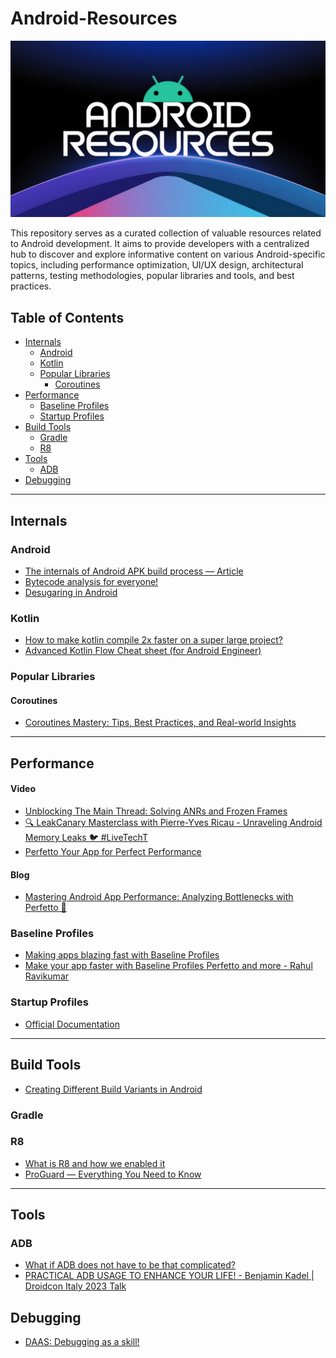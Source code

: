 # Android-Resources
![android-resources-cover](./cover.jpeg)

This repository serves as a curated collection of valuable resources related to Android development. It aims to provide developers with a centralized hub to discover and explore informative content on various Android-specific topics, including performance optimization, UI/UX design, architectural patterns, testing methodologies, popular libraries and tools, and best practices.

## Table of Contents
- [Internals](#internals)
  - [Android](#android)
  - [Kotlin](#kotlin)
  - [Popular Libraries](#popular-libraries)
    - [Coroutines](#coroutines)
- [Performance](#performance)
  - [Baseline Profiles](#baseline-profiles)
  - [Startup Profiles](#startup-profiles)
- [Build Tools](#build-tools)
  - [Gradle](#gradle)
  - [R8](#r8)
- [Tools](#tools)
  - [ADB](#adb)
- [Debugging](#debugging)

<hr/>  

## Internals
### Android
- [The internals of Android APK build process — Article](https://medium.com/androiddevnotes/the-internals-of-android-apk-build-process-article-5b68c385fb20)
- [Bytecode analysis for everyone!](https://youtu.be/6cYmdoeZ1OY)
- [Desugaring in Android](https://blog.mindorks.com/desugaring-in-android/)
### Kotlin
- [How to make kotlin compile 2x faster on a super large project?](https://www.droidcon.com/2024/08/11/how-to-make-kotlin-compile-2x-faster-on-a-super-large-project/)
- [Advanced Kotlin Flow Cheat sheet (for Android Engineer)](https://medium.com/@galou.minisini/advanced-kotlin-flow-cheat-sheet-for-android-engineer-cb8157d4f848)
### Popular Libraries
#### Coroutines
- [Coroutines Mastery: Tips, Best Practices, and Real-world Insights](https://www.droidcon.com/2024/08/30/coroutines-mastery-tips-best-practices-and-real-world-insights/)

<hr/>

## Performance
#### Video
- [Unblocking The Main Thread: Solving ANRs and Frozen Frames](https://youtu.be/BSB7ZLNm9ac)
- [🔍 LeakCanary Masterclass with Pierre-Yves Ricau - Unraveling Android Memory Leaks 🐦 #LiveTechT](https://youtu.be/ZdZSGnJw3mY)
- [Perfetto Your App for Perfect Performance](https://www.droidcon.com/2024/08/30/perfetto-your-app-for-perfect-performance/)
#### Blog
- [Mastering Android App Performance: Analyzing Bottlenecks with Perfetto 🚦](https://blog.shreyaspatil.dev/mastering-android-app-performance-analyzing-bottlenecks-with-perfetto)


### Baseline Profiles
- [Making apps blazing fast with Baseline Profiles](https://youtu.be/yJm5On5Gp4c)
- [Make your app faster with Baseline Profiles Perfetto and more - Rahul Ravikumar](https://youtu.be/7bLTmPpUIno)

### Startup Profiles
- [Official Documentation](https://developer.android.com/topic/performance/baselineprofiles/dex-layout-optimizations)

<hr/>

## Build Tools
- [Creating Different Build Variants in Android](https://blog.mindorks.com/build-variants-in-android/)
### Gradle
### R8
- [What is R8 and how we enabled it](https://stefma.medium.com/what-is-r8-and-how-we-enabled-it-4f5764a7ff9c#:~:text=The%20R8%20compiler%20detects%20unused,also%20optimizes%20the%20source%20code.)
- [ProGuard — Everything You Need to Know](https://medium.com/@attilaptkai/proguard-everything-you-need-to-know-bb5ff9c04bcd)

<hr/>

## Tools
### ADB
- [What if ADB does not have to be that complicated?](https://youtu.be/auiGFhKBDAE)
- [PRACTICAL ADB USAGE TO ENHANCE YOUR LIFE! - Benjamin Kadel | Droidcon Italy 2023 Talk](https://youtu.be/KFnqoze9nZc)
 
## Debugging
- [DAAS: Debugging as a skill!](https://www.droidcon.com/2024/08/30/daas-debugging-as-a-skill/)

